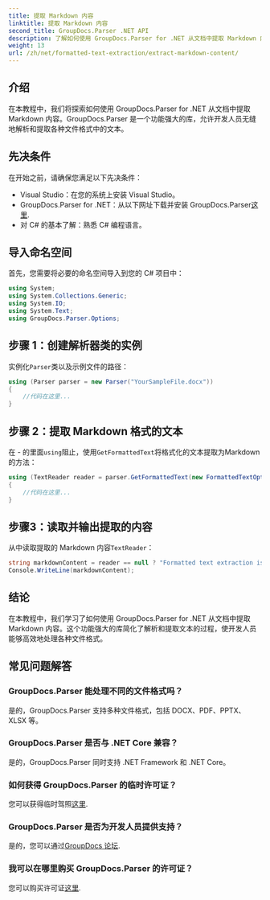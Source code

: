 ```yaml
---
title: 提取 Markdown 内容
linktitle: 提取 Markdown 内容
second_title: GroupDocs.Parser .NET API
description: 了解如何使用 GroupDocs.Parser for .NET 从文档中提取 Markdown 内容。本教程提供无缝文本提取的分步说明。
weight: 13
url: /zh/net/formatted-text-extraction/extract-markdown-content/
---
```

## 介绍
在本教程中，我们将探索如何使用 GroupDocs.Parser for .NET 从文档中提取 Markdown 内容。GroupDocs.Parser 是一个功能强大的库，允许开发人员无缝地解析和提取各种文件格式中的文本。
## 先决条件
在开始之前，请确保您满足以下先决条件：
- Visual Studio：在您的系统上安装 Visual Studio。
-  GroupDocs.Parser for .NET：从以下网址下载并安装 GroupDocs.Parser[这里](https://releases.groupdocs.com/parser/net/).
- 对 C# 的基本了解：熟悉 C# 编程语言。

## 导入命名空间
首先，您需要将必要的命名空间导入到您的 C# 项目中：
```csharp
using System;
using System.Collections.Generic;
using System.IO;
using System.Text;
using GroupDocs.Parser.Options;
```
## 步骤 1：创建解析器类的实例
实例化`Parser`类以及示例文件的路径：
```csharp
using (Parser parser = new Parser("YourSampleFile.docx"))
{
    //代码在这里...
}
```
## 步骤 2：提取 Markdown 格式的文本
在 - 的里面`using`阻止，使用`GetFormattedText`将格式化的文本提取为Markdown的方法：
```csharp
using (TextReader reader = parser.GetFormattedText(new FormattedTextOptions(FormattedTextMode.Markdown)))
{
    //代码在这里...
}
```
## 步骤3：读取并输出提取的内容
从中读取提取的 Markdown 内容`TextReader`：
```csharp
string markdownContent = reader == null ? "Formatted text extraction isn't supported" : reader.ReadToEnd();
Console.WriteLine(markdownContent);
```

## 结论
在本教程中，我们学习了如何使用 GroupDocs.Parser for .NET 从文档中提取 Markdown 内容。这个功能强大的库简化了解析和提取文本的过程，使开发人员能够高效地处理各种文件格式。
## 常见问题解答
### GroupDocs.Parser 能处理不同的文件格式吗？
是的，GroupDocs.Parser 支持多种文件格式，包括 DOCX、PDF、PPTX、XLSX 等。
### GroupDocs.Parser 是否与 .NET Core 兼容？
是的，GroupDocs.Parser 同时支持 .NET Framework 和 .NET Core。
### 如何获得 GroupDocs.Parser 的临时许可证？
您可以获得临时驾照[这里](https://purchase.groupdocs.com/temporary-license/).
### GroupDocs.Parser 是否为开发人员提供支持？
是的，您可以通过[GroupDocs 论坛](https://forum.groupdocs.com/c/parser/17).
### 我可以在哪里购买 GroupDocs.Parser 的许可证？
您可以购买许可证[这里](https://purchase.groupdocs.com/buy).